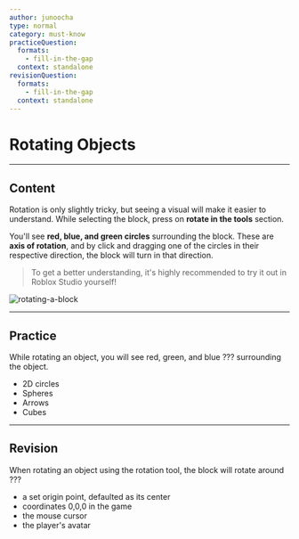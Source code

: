 ```yaml
---
author: junoocha
type: normal
category: must-know
practiceQuestion:
  formats:
    - fill-in-the-gap
  context: standalone
revisionQuestion:
  formats:
    - fill-in-the-gap
  context: standalone
---
```


# Rotating Objects
---

## Content
Rotation is only slightly tricky, but seeing a visual will make it easier to understand. While selecting the block, press on **rotate in the tools** section.

You'll see **red, blue, and green circles** surrounding the block. These are **axis of rotation**, and by click and dragging one of the circles in their respective direction, the block will turn in that direction.

> To get a better understanding, it's highly recommended to try it out in Roblox Studio yourself!

![rotating-a-block](https://img.enkipro.com/7114e1a7e3e1a2bd4c501230a8228130.png)

---

## Practice

While rotating an object, you will see red, green, and blue ??? surrounding the object.

- 2D circles
- Spheres
- Arrows
- Cubes

---

## Revision

When rotating an object using the rotation tool, the block will rotate around ???

- a set origin point, defaulted as its center
- coordinates 0,0,0 in the game
- the mouse cursor
- the player's avatar